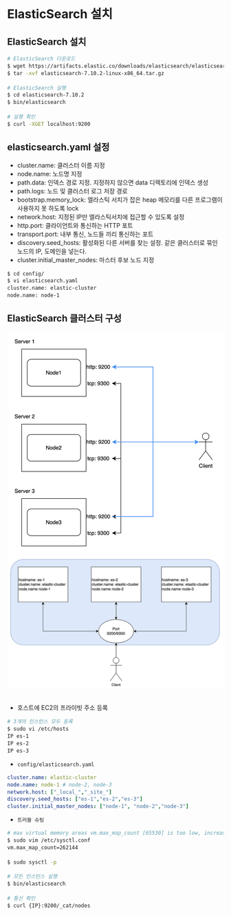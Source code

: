 # ElasticSearch 설치

## ElasticSearch 설치

```bash
# ElasticSearch 다운로드
$ wget https://artifacts.elastic.co/downloads/elasticsearch/elasticsearch-7.10.2-linux-x86_64.tar.gz
$ tar -xvf elasticsearch-7.10.2-linux-x86_64.tar.gz

# ElasticSearch 실행
$ cd elasticsearch-7.10.2
$ bin/elasticsearch

# 실행 확인
$ curl -XGET localhost:9200
```

## elasticsearch.yaml 설정

 - cluster.name: 클러스터 이름 지정
 - node.name: 노드명 지정
 - path.data: 인덱스 경로 지정. 지정하지 않으면 data 디렉토리에 인덱스 생성
 - path.logs: 노드 및 클러스터 로그 저장 경로
 - bootstrap.memory_lock: 엘라스틱 서치가 잡은 heap 메모리를 다른 프로그램이 사용하지 못 하도록 lock
 - network.host: 지정된 IP만 엘라스틱서치에 접근할 수 있도록 설정
 - http.port: 클라이언트와 통신하는 HTTP 포트
 - transport.port: 내부 통신, 노드들 끼리 통신하는 포트
 - discovery.seed_hosts: 활성화된 다른 서버를 찾는 설정. 같은 클러스터로 묶인 노드의 IP, 도메인을 넣는다.
 - cluster.initial_master_nodes: 마스터 후보 노드 지정
```bash
$ cd config/
$ vi elasticsearch.yaml
cluster.name: elastic-cluster
node.name: node-1
```

## ElasticSearch 클러스터 구성

<div align="center">
    <img src="./images/clustering1.png"><br/>
    <img src="./images/clustering2.png">
</div>
<br/>

 - 호스트에 EC2의 프라이빗 주소 등록
```bash
# 3개의 인스턴스 모두 등록
$ sudo vi /etc/hosts
IP es-1
IP es-2
IP es-3
```

 - `config/elasticsearch.yaml`
```yml
cluster.name: elastic-cluster
node.name: node-1 # node-2, node-3
network.host: ["_local_","_site_"]
discovery.seed_hosts: ["es-1","es-2","es-3"]
cluster.initial_master_nodes: ["node-1", "node-2","node-3"]
```

 - `트러블 슈팅`
```bash
# max virtual memory areas vm.max_map_count [65530] is too low, increase to at least [262144] 에러 발생시
$ sudo vim /etc/sysctl.conf
vm.max_map_count=262144

$ sudo sysctl -p

# 모든 인스턴스 실행
$ bin/elasticsearch

# 통신 확인
$ curl {IP}:9200/_cat/nodes
```
